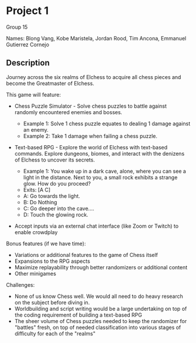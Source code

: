 # Project 1

Group 15

Names: Blong Vang, Kobe Maristela, Jordan Rood, Tim Ancona, Emmanuel Gutierrez Cornejo

## Description

Journey across the six realms of Elchess to acquire all chess pieces and become the Greatmaster of Elchess.

This game will feature:

* Chess Puzzle Simulator  - Solve chess puzzles to battle against randomly encountered enemies and bosses.
    * Example 1: Solve 1 chess puzzle equates to dealing 1 damage against an enemy.
    * Example 2: Take 1 damage when failing a chess puzzle.
* Text-based RPG - Explore the world of Elchess with text-based commands. Explore dungeons, biomes, and interact with the denizens of Elchess to uncover its secrets.
    * Example 1: You wake up in a dark cave, alone, where you can see a light in the distance. Next to you, a small rock exhibits a strange glow. How do you proceed? 
    * Exits: [A C]
    * A: Go towards the light. 
    * B: Do Nothing 
    * C: Go deeper into the cave....
    * D: Touch the glowing rock.
    
* Accept inputs via an external chat interface (like Zoom or Twitch) to enable crowdplay


Bonus features (if we have time):

* Variations or additional features to the game of Chess itself
* Expansions to the RPG aspects
* Maximize replayability through better randomizers or additional content
* Other minigames

Challenges:
* None of us know Chess well. We would all need to do heavy research on the subject before diving in.
* Worldbuilding and script writing would be a large undertaking on top of the coding requirement of building a text-based RPG
* The sheer volume of Chess puzzles needed to keep the randomizer for "battles" fresh, on top of needed classification into various stages of difficulty for each of the "realms"
